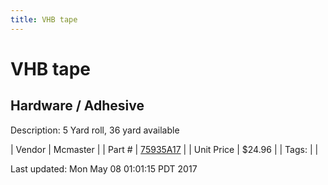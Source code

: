 ```yaml
---
title: VHB tape
---
```


# VHB tape
## Hardware / Adhesive
Description: 	5 Yard roll, 36 yard available 

| Vendor | Mcmaster | 
| Part # | [75935A17](https://www.mcmaster.com/#75935A17) | 
| Unit Price | $24.96 | 
| Tags: |  | 

Last updated: Mon May 08 01:01:15 PDT 2017